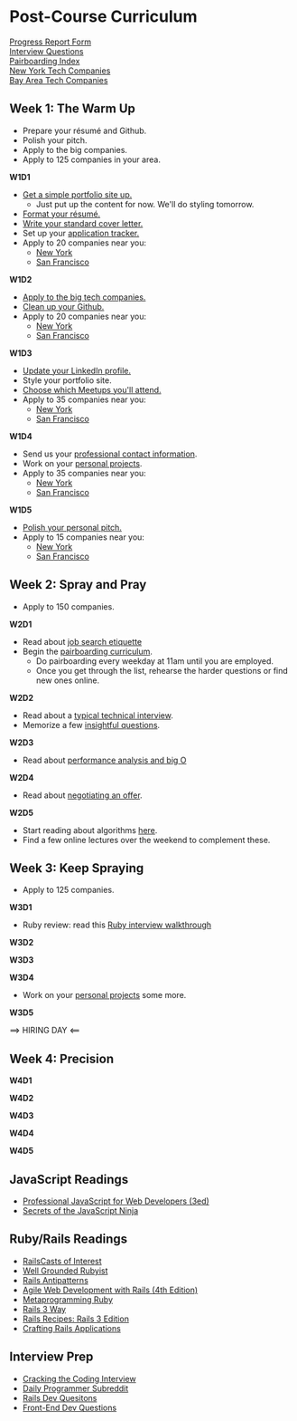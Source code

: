 # Post-Course Curriculum

[Progress Report Form][progress-report]    
[Interview Questions][interview-questions]    
[Pairboarding Index][pair-boarding-index]    
[New York Tech Companies][ny-tech-companies]      
[Bay Area Tech Companies][bay-tech-companies]    


[progress-report]: https://podio.com/webforms/4886826/382034
[interview-questions]: https://docs.google.com/a/appacademy.io/spreadsheet/ccc?key=0AnnoREts_wUydHN3UGZfbDZIME1VTEY3Y3pUNWpZZGc#gid=0
[pair-boarding-index]: ./interview-prep/pairboarding/index.md#index
[ny-tech-companies]: https://docs.google.com/a/appacademy.io/spreadsheet/ccc?key=0AnnoREts_wUydEk1Z25ER3V4aTdsWjlMRTVmWC1BU2c#gid=0
[bay-tech-companies]: https://docs.google.com/a/appacademy.io/spreadsheet/ccc?key=0AnnoREts_wUydFpJSVZLM25wdmc0Vk56UzEwUzJiY3c#gid=0


## Week 1: The Warm Up
* Prepare your résumé and Github.
* Polish your pitch.
* Apply to the big companies.
* Apply to 125 companies in your area.

**W1D1**

* [Get a simple portfolio site up.][portfolio]
     * Just put up the content for now. We'll do styling tomorrow.
* [Format your résumé.][resume]
* [Write your standard cover letter.][cover-letter]
* Set up your [application tracker.][application-tracking]
* Apply to 20 companies near you:
    * [New York][ny_applyathon1]
    * [San Francisco][sf-applyathon1]

[resume]: ./self-presentation/resume.md
[github]: ./self-presentation/github.md
[portfolio]: ./self-presentation/portfolio.md
[personal-pitch]: ./self-presentation/personal_pitch.md
[cover-letter]: ./self-presentation/cover_letter.md
[application-tracking]: ./mass-applying/application_tracking.md

**W1D2**

* [Apply to the big tech companies.][fortune500]
* [Clean up your Github.][github]
* Apply to 20 companies near you:
    * [New York][ny_applyathon1]
    * [San Francisco][sf-applyathon1]

[fortune500]: ./mass-applying/fortune500.md

**W1D3**

* [Update your LinkedIn profile.][linkedin]
* Style your portfolio site.
* [Choose which Meetups you'll attend.][meetups]
* Apply to 35 companies near you:
    * [New York][ny_applyathon1]
    * [San Francisco][sf-applyathon1]

[linkedin]: ./self-presentation/linkedin.md
[meetups]: ./engineering_culture/meetups.md

**W1D4**

* Send us your [professional contact information][business-cards].
* Work on your [personal projects][personal-projects].
* Apply to 35 companies near you:
    * [New York][ny_applyathon1]
    * [San Francisco][sf-applyathon1]

[business-cards]: ./self-presentation/business_cards.md
[personal-projects]: ./self-presentation/personal_projects.md

**W1D5**

* [Polish your personal pitch.][personal-pitch]
* Apply to 15 companies near you:
    * [New York][ny_applyathon1]
    * [San Francisco][sf-applyathon1]


[ny_applyathon1]: ./mass-applying/applyathon/ny_week_1.md
[sf-applyathon1]: ./mass-applying/applyathon/sf_week_1.md


## Week 2: Spray and Pray

* Apply to 150 companies.

**W2D1**

* Read about [job search etiquette][job-search-etiquette]
* Begin the [pairboarding curriculum][pair-boarding-curriculum].
    * Do pairboarding every weekday at 11am until you are employed.
    * Once you get through the list, rehearse the harder questions or find new ones online.

[job-search-etiquette]: ./self-presentation/job_search_etiquette.md
[pair-boarding-curriculum]: ./interview-prep/pairboarding/index.md#index

**W2D2**

* Read about a [typical technical interview][typical-interview].
* Memorize a few [insightful questions][good-questions].

[typical-interview]: ./interview-prep/typical_interview.md
[good-questions]: ./self-presentation/good_questions.md

**W2D3**

* Read about [performance analysis and big O][big-o]

[big-o]: ./interview-prep/big_o.md

**W2D4**

* Read about [negotiating an offer][offer-negotiation].

[offer-negotiation]: https://news.ycombinator.com/item?id=3289750

**W2D5**

* Start reading about algorithms [here][algorithms-curriculum].
* Find a few online lectures over the weekend to complement these.

[algorithms-curriculum]: https://github.com/appacademy/algorithms-curriculum


## Week 3: Keep Spraying

* Apply to 125 companies.

**W3D1**

* Ruby review: read this [Ruby interview walkthrough][ruby-interview-walkthrough]

[ruby-interview-walkthrough]: https://gist.github.com/ryansobol/5252653

**W3D2**


**W3D3**


**W3D4**

* Work on your [personal projects][personal-projects] some more.


**W3D5**

==> HIRING DAY <==


## Week 4: Precision

**W4D1**


**W4D2**


**W4D3**


**W4D4**


**W4D5**


## JavaScript Readings

* [Professional JavaScript for Web Developers (3ed)][professional-js]
* [Secrets of the JavaScript Ninja][javascript-ninja]

[professional-js]: http://www.wrox.com/WileyCDA/WroxTitle/Professional-JavaScript-for-Web-Developers-3rd-Edition.productCd-1118222199.html
[javascript-ninja]: http://www.amazon.com/Secrets-JavaScript-Ninja-John-Resig/dp/193398869X

## Ruby/Rails Readings

* [RailsCasts of Interest][rails-casts]
* [Well Grounded Rubyist][well-grounded-rubyist]
* [Rails Antipatterns][rails-antipatterns]
* [Agile Web Development with Rails (4th Edition)][agile-web-dev]
* [Metaprogramming Ruby][metaprogramming]
* [Rails 3 Way][rails-3-way]
* [Rails Recipes: Rails 3 Edition][rails-recipes]
* [Crafting Rails Applications][crafting-rails-apps]

[rails-antipatterns]: http://www.amazon.com/Rails-AntiPatterns-Refactoring-Addison-Wesley-Professional/dp/0321604814
[agile-web-dev]: http://pragprog.com/book/rails4/agile-web-development-with-rails
[metaprogramming]: http://www.amazon.com/Metaprogramming-Ruby-Program-Like-Pros/dp/1934356476
[rails-3-way]: http://www.amazon.com/Rails-Way-Addison-Wesley-Professional-Ruby/dp/0321601661
[crafting-rails-apps]: http://pragprog.com/book/jvrails/crafting-rails-applications
[rails-recipes]: http://pragprog.com/book/rr2/rails-recipes
[rails-casts]: ./rails-casts-of-interest.md
[well-grounded-rubyist]: http://www.manning.com/black2/


## Interview Prep

* [Cracking the Coding Interview][cracking-the-coding-interview]
* [Daily Programmer Subreddit][dailyprogrammer]
* [Rails Dev Quesitons][rails-dev-questions]
* [Front-End Dev Questions][front-end-questions]

[dailyprogrammer]: http://www.reddit.com/r/dailyprogrammer
[cracking-the-coding-interview]: http://www.amazon.com/Cracking-Coding-Interview-Programming-Questions/dp/098478280X
[rails-dev-questions]: https://gist.github.com/ryansobol/5252653
[front-end-questions]: https://github.com/darcyclarke/Front-end-Developer-Interview-Questions
